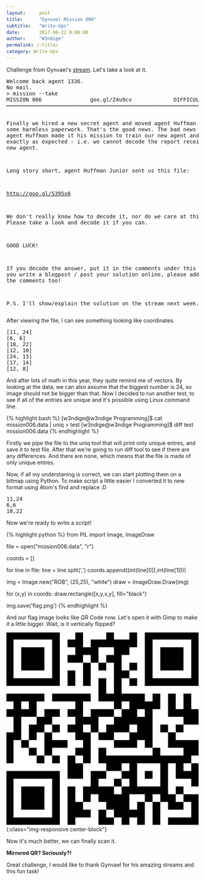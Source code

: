 ```yaml
---
layout:     post
title:      "Gynvael Mission 006"
subtitle:   "Write-Ups"
date:       2017-06-22 8:00:00
author:     "W3ndige"
permalink: /:title/
category: Write-Ups
---
```


<p>Challenge from Gynvael's <a href="https://www.youtube.com/watch?v=KvyBn4Btv8E">stream</a>. Let's take a look at it. </p>
<pre>
Welcome back agent 1336.
No mail.
> mission --take
MISSION 006               goo.gl/Z4u9cv             DIFFICULTY: ███████░░░ [7╱10]
┅┅┅┅┅┅┅┅┅┅┅┅┅┅┅┅┅┅┅┅┅┅┅┅┅┅┅┅┅┅┅┅┅┅┅┅┅┅┅┅┅┅┅┅┅┅┅┅┅┅┅┅┅┅┅┅┅┅┅┅┅┅┅┅┅┅┅┅┅┅┅┅┅┅┅┅┅┅┅┅┅

Finally we hired a new secret agent and moved agent Huffman to do some harmless
paperwork. That's the good news. The bad news is that agent Huffman made it his
mission to train our new agent and this went exactly as expected - i.e. we cannot
decode the report received from the new agent.

Long story short, agent Huffman Junior sent us this file:

  http://goo.gl/S395x6

We don't really know how to decode it, nor do we care at this point. Please take
a look and decode it if you can.

GOOD LUCK!

If you decode the answer, put it in the comments under this video! If you write
a blogpost / post your solution online, please add a link in the comments too!

P.S. I'll show/explain the solution on the stream next week.
</pre>

<p>After viewing the file, I can see something looking like coordinates. </p>

<pre>
[11, 24]
[6, 6]
[18, 22]
[12, 10]
[24, 13]
[17, 14]
[12, 8]
</pre>

<p>And after lots of math in this year, they quite remind me of vectors. By looking at the data, we can also assume that the biggest number is 24, so image should not be bigger than that. Now I decided to run another test, to see if all of the entries are unique and it's possible using Linux command line. </p>

{% highlight bash %}
[w3ndige@w3ndige Programming]$ cat mission006.data | uniq > test
[w3ndige@w3ndige Programming]$ diff test mission006.data
{% endhighlight %}

<p>Firstly we pipe the file to the uniq tool that will print only unique entres, and save it to test file. After that we're going to run diff tool to see if there are any differences. And there are none, which means that the file is made of only unique entres. </p>

<p>Now, if all my understaning is correct, we can start plotting them on a bitmap using Python. To make script a little easier I converted it to new format using Atom's find and replace :D </p>

<pre>
11,24
6,6
18,22
</pre>

<p>Now we're ready to write a script! </p>

{% highlight python %}
from PIL import Image, ImageDraw

file = open("mission006.data", "r")

coords = []

for line in file:
    line = line.split(',')
    coords.append((int(line[0]),int(line[1])))

img = Image.new("RGB", (25,25), "white")
draw = ImageDraw.Draw(img)

for (x,y) in coords:
    draw.rectangle([x,y,x,y], fill="black")

img.save('flag.png')
{% endhighlight %}

<p>And our flag image looks like QR Code now. Let's open it with Gimp to make it a little bigger. Wait, is it vertically flipped? </p>

![QR Code](/img/gynvael-missions/qrcode.png){:class="img-responsive center-block"}

<p>Now it's much better, we can finally scan it. </p>

<p><b>Mirrored QR? Seriously?!</b></p>

<p>Great challenge, I would like to thank Gynvael for his amazing streams and this fun task! </p>
